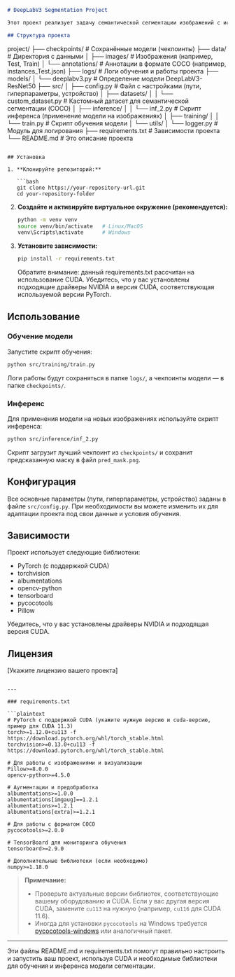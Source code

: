 ```markdown
# DeepLabV3 Segmentation Project

Этот проект реализует задачу семантической сегментации изображений с использованием модели DeepLabV3-ResNet50. В проекте используется кастомный датасет на основе формата COCO и реализованы как обучение модели, так и инференс (применение модели на новых изображениях). Проект оптимизирован для работы с GPU (CUDA).

## Структура проекта

```
project/
├── checkpoints/                # Сохранённые модели (чекпоинты)
├── data/                       # Директория с данными
│   ├── images/                # Изображения (например, Test, Train)
│   └── annotations/           # Аннотации в формате COCO (например, instances_Test.json)
├── logs/                       # Логи обучения и работы проекта
├── models/
│   └── deeplabv3.py            # Определение модели DeepLabV3-ResNet50
├── src/
│   ├── config.py               # Файл с настройками (пути, гиперпараметры, устройство)
│   ├── datasets/
│   │   └── custom_dataset.py   # Кастомный датасет для семантической сегментации (COCO)
│   ├── inference/
│   │   └── inf_2.py            # Скрипт инференса (применение модели на изображениях)
│   ├── training/
│   │   └── train.py            # Скрипт обучения модели
│   └── utils/
│       └── logger.py           # Модуль для логирования
├── requirements.txt            # Зависимости проекта
└── README.md                   # Это описание проекта
```

## Установка

1. **Клонируйте репозиторий:**

   ```bash
   git clone https://your-repository-url.git
   cd your-repository-folder
   ```

2. **Создайте и активируйте виртуальное окружение (рекомендуется):**

   ```bash
   python -m venv venv
   source venv/bin/activate   # Linux/MacOS
   venv\Scripts\activate      # Windows
   ```

3. **Установите зависимости:**

   ```bash
   pip install -r requirements.txt
   ```

   Обратите внимание: данный requirements.txt рассчитан на использование CUDA. Убедитесь, что у вас установлены подходящие драйверы NVIDIA и версия CUDA, соответствующая используемой версии PyTorch.

## Использование

### Обучение модели

Запустите скрипт обучения:

```bash
python src/training/train.py
```

Логи работы будут сохраняться в папке `logs/`, а чекпоинты модели — в папке `checkpoints/`.

### Инференс

Для применения модели на новых изображениях используйте скрипт инференса:

```bash
python src/inference/inf_2.py
```

Скрипт загрузит лучший чекпоинт из `checkpoints/` и сохранит предсказанную маску в файл `pred_mask.png`.

## Конфигурация

Все основные параметры (пути, гиперпараметры, устройство) заданы в файле `src/config.py`. При необходимости вы можете изменить их для адаптации проекта под свои данные и условия обучения.

## Зависимости

Проект использует следующие библиотеки:

- PyTorch (с поддержкой CUDA)
- torchvision
- albumentations
- opencv-python
- tensorboard
- pycocotools
- Pillow

Убедитесь, что у вас установлены драйверы NVIDIA и подходящая версия CUDA.

## Лицензия

[Укажите лицензию вашего проекта]
```

---

### requirements.txt

```plaintext
# PyTorch с поддержкой CUDA (укажите нужную версию и cuda-версию, пример для CUDA 11.3)
torch>=1.12.0+cu113 -f https://download.pytorch.org/whl/torch_stable.html
torchvision>=0.13.0+cu113 -f https://download.pytorch.org/whl/torch_stable.html

# Для работы с изображениями и визуализации
Pillow>=8.0.0
opencv-python>=4.5.0

# Аугментации и предобработка
albumentations>=1.0.0
albumentations[imgaug]==1.2.1
albumentations>=1.2.1
albumentations[extra]>=1.2.1

# Для работы с форматом COCO
pycocotools>=2.0.0

# TensorBoard для мониторинга обучения
tensorboard>=2.9.0

# Дополнительные библиотеки (если необходимо)
numpy>=1.18.0
```

> **Примечание:**
> - Проверьте актуальные версии библиотек, соответствующие вашему оборудованию и CUDA. Если у вас другая версия CUDA, замените `cu113` на нужную (например, `cu116` для CUDA 11.6).
> - Иногда для установки `pycocotools` на Windows требуется [pycocotools-windows](https://pypi.org/project/pycocotools-windows/) или аналогичный пакет.

---

Эти файлы README.md и requirements.txt помогут правильно настроить и запустить ваш проект, используя CUDA и необходимые библиотеки для обучения и инференса модели сегментации.